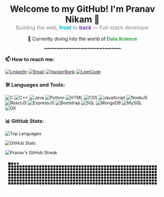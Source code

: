 <div align="center">
  <h1 style="margin-bottom: 0;">Welcome to my GitHub! I'm Pranav Nikam 🚀</h1>
  <p style="margin-top: 0; font-size: 1.2em; color: #888;">
    Building the web, <span style="font-weight: bold; color: #00b8d4;">front</span> to <span style="font-weight: bold; color: #6f42c1;">back</span> — Full-stack developer
  </p>
  <p style="font-size: 1.1em;">
    🌱 Currently diving into the world of <span style="font-weight: bold; color: #28a745;">Data Science</span>
  </p>
  <hr style="width: 50%; border-top: 2px dashed #bbb; margin: 20px auto;">
</div>

### 📫 How to reach me:
[![LinkedIn](https://img.shields.io/badge/LinkedIn-0077B5?style=for-the-badge&logo=linkedin&logoColor=white)](https://www.linkedin.com/in/pranav-nikam-pn15/)
[![Email](https://img.shields.io/badge/Gmail-D14836?style=for-the-badge&logo=gmail&logoColor=white)](mailto:pranavnikam15pn@gmail.com)
[![HackerRank](https://img.shields.io/badge/HackerRank-2EC866?style=for-the-badge&logo=hackerrank&logoColor=white)](https://www.hackerrank.com/pranavnikam15pn)
[![LeetCode](https://img.shields.io/badge/LeetCode-FFA116?style=for-the-badge&logo=leetcode&logoColor=black)](https://leetcode.com/pranavnikam15)


### 🛠 Languages and Tools:

![C](https://img.shields.io/badge/C-00599C?style=for-the-badge&logo=c&logoColor=white)
![C++](https://img.shields.io/badge/C++-00599C?style=for-the-badge&logo=c%2B%2B&logoColor=white)
![Java](https://img.shields.io/badge/Java-ED8B00?style=for-the-badge&logo=openjdk&logoColor=white)
![Python](https://img.shields.io/badge/Python-3670A0?style=for-the-badge&logo=python&logoColor=ffdd54)
![HTML](https://img.shields.io/badge/HTML5-E34F26?style=for-the-badge&logo=html5&logoColor=white)
![CSS](https://img.shields.io/badge/CSS3-1572B6?style=for-the-badge&logo=css3&logoColor=white)
![JavaScript](https://img.shields.io/badge/JavaScript-F7DF1E?style=for-the-badge&logo=javascript&logoColor=black)
![NodeJS](https://img.shields.io/badge/Node.js-339933?style=for-the-badge&logo=nodedotjs&logoColor=white)
![ReactJS](https://img.shields.io/badge/React-20232A?style=for-the-badge&logo=react&logoColor=61DAFB)
![ExpressJS](https://img.shields.io/badge/Express.js-000000?style=for-the-badge&logo=express&logoColor=white)
![Bootstrap](https://img.shields.io/badge/Bootstrap-7952B3?style=for-the-badge&logo=bootstrap&logoColor=white)
![SQL](https://img.shields.io/badge/SQL-003B57?style=for-the-badge&logo=mysql&logoColor=white)
![MongoDB](https://img.shields.io/badge/MongoDB-4EA94B?style=for-the-badge&logo=mongodb&logoColor=white)
![MySQL](https://img.shields.io/badge/MySQL-4479A1?style=for-the-badge&logo=mysql&logoColor=white)  
![Git](https://img.shields.io/badge/Git-F05032?style=for-the-badge&logo=git&logoColor=white)


### 📊 GitHub Stats:

<p align="left">
  <img src="https://github-readme-stats.vercel.app/api/top-langs?username=pranav-nikam&show_icons=true&locale=en&layout=compact&theme=dark" alt="Top Languages" />
</p>

<p align="left">
  <img src="https://github-readme-stats.vercel.app/api?username=Pranav-Nikam&show_icons=true&theme=radical" alt="GitHub Stats" />
</p>

<p align="left">
  <img src="https://streak-stats.demolab.com?user=Pranav-Nikam&theme=dark&hide_border=false" alt="Pranav's GitHub Streak" />
</p>


<picture>
  <source media="(prefers-color-scheme: dark)" srcset="https://raw.githubusercontent.com/Pranav-Nikam/Pranav-Nikam/output/github-snake-dark.svg" />
  <source media="(prefers-color-scheme: light)" srcset="https://raw.githubusercontent.com/Pranav-Nikam/Pranav-Nikam/output/github-snake.svg" />
  <img alt="GitHub Snake Animation" src="https://raw.githubusercontent.com/Pranav-Nikam/Pranav-Nikam/output/github-snake.svg" />
</picture>
